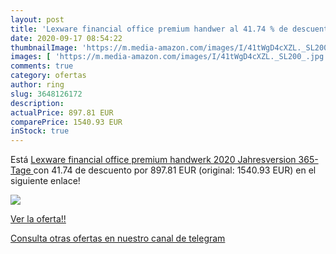 ```yaml
---
layout: post
title: 'Lexware financial office premium handwer al 41.74 % de descuento'
date: 2020-09-17 08:54:22
thumbnailImage: 'https://m.media-amazon.com/images/I/41tWgD4cXZL._SL200_.jpg'
images: [ 'https://m.media-amazon.com/images/I/41tWgD4cXZL._SL200_.jpg' ]
comments: true
category: ofertas
author: ring
slug: 3648126172
description:
actualPrice: 897.81 EUR
comparePrice: 1540.93 EUR
inStock: true
---
```


Está [Lexware financial office premium handwerk 2020 Jahresversion  365-Tage ](https://www.amazon.com/dp/3648126172/?tag=redken08-20) con 41.74 de descuento por 897.81 EUR (original: 1540.93 EUR) en el siguiente enlace!

[![](https://m.media-amazon.com/images/I/41tWgD4cXZL._SL200_.jpg)](https://www.amazon.com/dp/3648126172/?tag=redken08-20)

[Ver la oferta!!](https://www.amazon.com/dp/3648126172/?tag=redken08-20)

[Consulta otras ofertas en nuestro canal de telegram](https://t.me/s/ofertas25)
